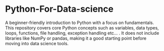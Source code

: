 # Python-For-Data-science
A beginner-friendly introduction to Python with a focus on fundamentals. This repository covers core Python concepts such as variables, data types, loops, functions, file handling, exception handling etc... . It does not include libraries like NumPy or pandas, making it a good starting point before moving into data science tools.
